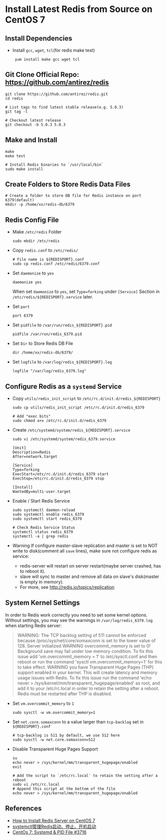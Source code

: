 # Install Latest Redis from Source on CentOS 7

## Install Dependencies

* Install `gcc`, `wget`, `tcl`(for redis make test)  

       yum install make gcc wget tcl

## Git Clone Official Repo: <https://github.com/antirez/redis>

    git clone https://github.com/antirez/redis.git
    cd redis
      
    # List tags to find latest stable release(e.g. 5.0.3)
    git tag -l
      
    # Checkout latest release
    git checkout -b 5.0.3 5.0.3

## Make and Install
 
    make
    make test
    
    # Install Redis binaries to `/usr/local/bin`
    sudo make install

## Create Folders to Store Redis Data Files

    # Create a folder to store DB file for Redis instance on port 6379(default)
    mkdir -p /home/xx/redis-db/6379

## Redis Config File
* Make `/etc/redis` Folder

      sudo mkdir /etc/redis

* Copy `redis.conf` to `/etc/redis/`      

      # File name is ${REDISPORT}.conf
      sudo cp redis.conf /etc/redis/6379.conf

* Set `daemonize` to `yes`

      daemonize yes

  When set `daemonize` to `yes`, set `Type=forking` under `[Service]` Section in  `/etc/redis/${REDISPORT}.service` later.

* Set `port`

      port 6379

* Set `pidfile` to `/var/run/redis_${REDISPORT}.pid`

      pidfile /var/run/redis_6379.pid

* Set `Dir` to Store Redis DB File

      dir /home/xx/redis-db/6379/

* Set `logfile` to `/var/log/redis_${REDISPORT}.log`

      logfile "/var/log/redis_6379.log"

## Configure Redis as a `systemd` Service

* Copy  `utils/redis_init_script` to `/etc/rc.d/init.d/redis_${REDISPORT}`

      sudo cp utils/redis_init_script /etc/rc.d/init.d/redis_6379

      # Add "exec bits"
      sudo chmod a+x /etc/rc.d/init.d/redis_6379

* Create  `/etc/systemd/system/redis_${REDISPORT}.service`

      sudo vi /etc/systemd/system/redis_6379.service

      [Unit]
      Description=Redis 
      After=network.target

      [Service]
      Type=forking
      ExecStart=/etc/rc.d/init.d/redis_6379 start
      ExecStop=/etc/rc.d/init.d/redis_6379 stop

      [Install]
      WantedBy=multi-user.target

* Enable / Start Redis Service

      sudo systemctl daemon-reload
      sudo systemctl enable redis_6379
      sudo systemctl start redis_6379
     
      # Check Redis Service Status
      systemctl status redis_6379
      systemctl -a | grep redis
      
* Warning
   If configure master-slave replication and master is set to NOT write to disk(comment all `save` lines), make sure not configure redis as service:
   * redis-server will restart on server restart(maybe server crashed, has to reboot it).
   * slave will sync to master and remove all data on slave's disk(master is empty in memory).
   * For more, see <http://redis.io/topics/replication>

## System Kernel Settings
In order to Redis work correctly you need to set some kernel options.
Without settings, you may see the warnings in `/var/log/redis_6379.log` when starting Redis server:

> WARNING: The TCP backlog setting of 511 cannot be enforced because /proc/sys/net/core/somaxconn is set to the lower value of 128.
Server initialized
WARNING overcommit_memory is set to 0! Background save may fail under low memory condition. To fix this issue add 'vm.overcommit_memory = 1' to /etc/sysctl.conf and then reboot or run the command 'sysctl vm.overcommit_memory=1' for this to take effect.
WARNING you have Transparent Huge Pages (THP) support enabled in your kernel. This will create latency and memory usage issues with Redis. To fix this issue run the command 'echo never > /sys/kernel/mm/transparent_hugepage/enabled' as root, and add it to your /etc/rc.local in order to retain the setting after a reboot. Redis must be restarted after THP is disabled.

* Set `vm.overcommit_memory` to `1`

      sudo sysctl -w vm.overcommit_memory=1

* Set `net.core.somaxconn` to a value larger than `tcp-backlog` set in `${REDISPORT}.conf`

      # tcp-backlog is 511 by default, we use 512 here
      sudo sysctl -w net.core.somaxconn=512
      
 * Disable Transparent Huge Pages Support 

       su
       echo never > /sys/kernel/mm/transparent_hugepage/enabled
       exit

       # Add the script to `/etc/rc.local` to retain the setting after a reboot
       sudo vi /etc/rc.local
       # Append this script at the bottom of the file
       echo never > /sys/kernel/mm/transparent_hugepage/enabled

## References
* [How to Install Redis Server on CentOS 7](https://linoxide.com/storage/install-redis-server-centos-7/)
* [systemctl管理Redis启动、停止、开机启动](https://blog.csdn.net/chwshuang/article/details/68489968)
* [CentOs 7: Systemd & PID File #3716](https://github.com/antirez/redis/issues/3716)
